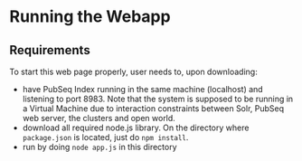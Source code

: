 # Running the Webapp

## Requirements

To start this web page properly, user needs to, upon downloading:


* have PubSeq Index running in the same machine (localhost) and listening to port 8983. Note that the system is supposed to be running in a Virtual Machine due to interaction constraints between Solr, PubSeq web server, the clusters and open world.
* download all required node.js library. On the directory where `package.json` is located, just do `npm install`.
* run by doing `node app.js` in this directory
